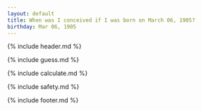 ```yaml
---
layout: default
title: When was I conceived if I was born on March 06, 1905?
birthday: Mar 06, 1905
---
```


{% include header.md %}

{% include guess.md %}

{% include calculate.md %}

{% include safety.md %}

{% include footer.md %}



